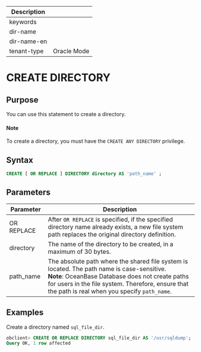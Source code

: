 | Description   |                 |
|---------------|-----------------|
| keywords      |                 |
| dir-name      |                 |
| dir-name-en   |                 |
| tenant-type   | Oracle Mode     |

# CREATE DIRECTORY

## Purpose

You can use this statement to create a directory.

  <main id="notice" type='explain'>
    <h4>Note</h4>
    <p>To create a directory, you must have the <code>CREATE ANY DIRECTORY</code> privilege. </p>
  </main>

## Syntax

```sql
CREATE [ OR REPLACE ] DIRECTORY directory AS 'path_name' ;
```

## Parameters

| Parameter | Description |
|------------|--------------------------------------------------------------------------------------------------------------------------------------------|
| OR REPLACE | After `OR REPLACE` is specified, if the specified directory name already exists, a new file system path replaces the original directory definition.  |
| directory | The name of the directory to be created, in a maximum of 30 bytes.  |
| path_name | The absolute path where the shared file system is located. The path name is case-sensitive.  <br>**Note**: OceanBase Database does not create paths for users in the file system. Therefore, ensure that the path is real when you specify `path_name`.  |

## Examples

Create a directory named `sql_file_dir`.

```sql
obclient> CREATE OR REPLACE DIRECTORY sql_file_dir AS '/usr/sqldump';
Query OK, 1 row affected
```
